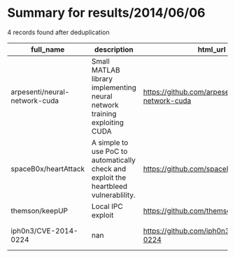 
# Summary for results/2014/06/06
    
4 records found after deduplication

| full_name | description | html_url | matched_list | matched_count | pushed_at | size | stargazers_count | language | forks_count | vul_ids |
|-------------------------------|---------------------------------------------------------------------------------------|--------------------------------------------------|---------------------------|-----------------|---------------------------|--------|--------------------|------------|---------------|-------------------|
| arpesenti/neural-network-cuda | Small MATLAB library implementing neural network training exploiting CUDA | https://github.com/arpesenti/neural-network-cuda | ['exploit'] | 1 | 2014-06-06 08:34:53+00:00 | 144 | 1 | Matlab | 0 | [] |
| spaceB0x/heartAttack | A simple to use PoC to automatically check and exploit the heartbleed vulnerablility. | https://github.com/spaceB0x/heartAttack | ['attack poc', 'exploit'] | 2 | 2014-06-06 15:20:47+00:00 | 1000 | 2 | Python | 0 | [] |
| themson/keepUP | Local IPC exploit | https://github.com/themson/keepUP | ['exploit'] | 1 | 2014-06-06 22:19:04+00:00 | 143 | 0 | Python | 1 | [] |
| iph0n3/CVE-2014-0224 | nan | https://github.com/iph0n3/CVE-2014-0224 | ['cve-2'] | 1 | 2014-06-06 08:33:05+00:00 | 67 | 0 | nan | 0 | ['CVE-2014-0224'] |
